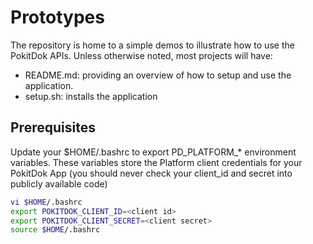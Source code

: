 # Prototypes

The repository is home to a simple demos to illustrate how to use the PokitDok APIs. 
Unless otherwise noted, most projects will have:

- README.md: providing an overview of how to setup and use the application.
- setup.sh: installs the application


## Prerequisites
Update your $HOME/.bashrc to export PD_PLATFORM_* environment variables. These variables store the Platform
client credentials for your PokitDok App (you should never check your client_id and secret into publicly available code)

```bash
vi $HOME/.bashrc
export POKITDOK_CLIENT_ID=<client id>
export POKITDOK_CLIENT_SECRET=<client secret>
source $HOME/.bashrc
```

